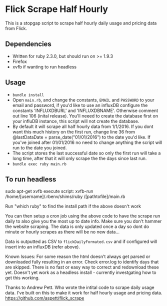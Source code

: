 # Flick Scrape Half Hourly

This is a stopgap script to scrape half hourly daily usage and pricing data from Flick.

## Dependencies
- Written for ruby 2.3.0, but should run on >= 1.9.3
- Firefox
- xvfb if wanting to run headless

## Usage

- `bundle install`
- Open `main.rb`, and change the constants, `EMAIL` and `PASSWORD` to your email and password, if you'd like to use an influxDB configure the constants 'INFLUXDBURL' and 'INFLUXDBNAME'. Otherwise comment out line 106 (inital release). You'll neeed to create the database first on your influDB instance, this script will not create the database.
- By default it will scrape all half hourly data from 1/1/2016. If you dont want this much history on the first run, change line 36 from @lastDataDate = parse_date("01/01/2016") to the date you'd like. If you've joined after 01/01/2016 no need to change anything the script will run to the date you joined.
- The script stores the last successful date so only the first run will take a long time, after that it will only scrape the the days since last run.
- `bundle exec ruby main.rb`


## To run headless
sudo apt-get xvfb
execute script: xvfb-run /home/[username]/.rbenv/shims/ruby /[pathtofile]/main.rb

Run "which ruby" to find the install path if the above doesn't work

You can then setup a cron job using the above code to have the scrape run daily to also give you the most up to date info. Make sure you don't hammer the website scraping. The data is only updated once a day so dont do minute or hourly scrapes as there will be no new data...


Data is outputted as CSV to `flickDailyFormated.csv` and if configured will insert into an influxDB (refer above).

Known Issues:
For some reason the html doesn't always get parsed or downloaded fully resulting in an error. Check error.log to identify days that are skipped. There is no fast or easy way to correct and redownload these yet.
Doesn't yet work as a headless install - currently investgating how to get this working.


Thanks to Andrew Pett. Who wrote the intital code to scrape daily usage data. 
I've built on this to make it work for half hourly usage and pricing data.
https://github.com/aspett/flick_scrape

